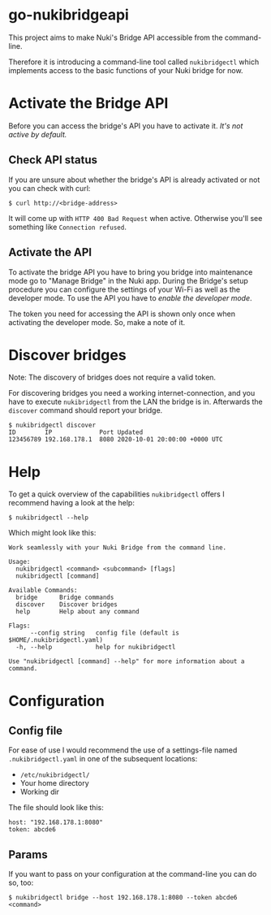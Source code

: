 # go-nukibridgeapi

This project aims to make Nuki's Bridge API accessible from the command-line.

Therefore it is introducing a command-line tool called `nukibridgectl` which 
implements access to the basic functions of your Nuki bridge for now.
 
# Activate the Bridge API

Before you can access the bridge's API you have to activate it. *It's not active
by default.*

## Check API status

If you are unsure about whether the bridge's API is already activated or not 
you can check with curl:

    $ curl http://<bridge-address>
    
It will come up with `HTTP 400 Bad Request` when active. Otherwise you'll see 
something like `Connection refused`. 

## Activate the API

To activate the bridge API you have to bring you bridge into maintenance mode 
go to "Manage Bridge" in the Nuki app. During the Bridge's setup procedure you 
can configure the settings of your Wi-Fi as well as the developer mode. To use 
the API you have to *enable the developer mode*.

The token you need for accessing the API is shown only once when activating 
the developer mode. So, make a note of it.

# Discover bridges

Note: The discovery of bridges does not require a valid token.

For discovering bridges you need a working internet-connection, and you have to 
execute `nukibridgectl` from the LAN the bridge is in. Afterwards the `discover`
command should report your bridge.

    $ nukibridgectl discover
    ID        IP             Port Updated
    123456789 192.168.178.1  8080 2020-10-01 20:00:00 +0000 UTC

# Help

To get a quick overview of the capabilities `nukibridgectl` offers I recommend
having a look at the help:

    $ nukibridgectl --help

Which might look like this:

    Work seamlessly with your Nuki Bridge from the command line.
    
    Usage:
      nukibridgectl <command> <subcommand> [flags]
      nukibridgectl [command]
    
    Available Commands:
      bridge      Bridge commands
      discover    Discover bridges
      help        Help about any command
    
    Flags:
          --config string   config file (default is $HOME/.nukibridgectl.yaml)
      -h, --help            help for nukibridgectl
    
    Use "nukibridgectl [command] --help" for more information about a command.

# Configuration

## Config file

For ease of use I would recommend the use of a settings-file named 
`.nukibridgectl.yaml` in one of the subsequent locations:

- `/etc/nukibridgectl/`
- Your home directory
- Working dir

The file should look like this:

    host: "192.168.178.1:8080"
    token: abcde6

## Params

If you want to pass on your configuration at the command-line you can do so, too:

    $ nukibridgectl bridge --host 192.168.178.1:8080 --token abcde6 <command>
